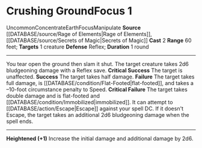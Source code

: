﻿---
actions: '[two-actions]'
area: null
bloodline: null
component: null
cost: null
deity: null
domain: null
duration: 1 round
element: Earth
heighten: '+1'
heighten_level: 1, 2, 3, 4, 5, 6, 7, 8, 9, 10
id: '1306'
lesson: null
level: '1'
mystery: null
name: Crushing Ground
patron_theme: null
range: 60 feet
rarity: Uncommon
requirement: null
rus_type_level: null
saving_throw: Reflex
school: null
source: '[[DATABASE/source/Rage of Elements|Rage of Elements]]'
target: 1 creature
tradition: null
trait:
- '[[DATABASE/trait/Concentrate|Concentrate]]'
- '[[DATABASE/trait/Earth|Earth]]'
- '[[DATABASE/trait/Focus|Focus]]'
- '[[DATABASE/trait/Manipulate|Manipulate]]'
- '[[DATABASE/trait/Uncommon|Uncommon]]'
trigger: null
type: Focus

---
# Crushing Ground<span class="item-type">Focus 1</span>

<span class="trait-uncommon item-trait">Uncommon</span><span class="item-trait">Concentrate</span><span class="item-trait">Earth</span><span class="item-trait">Focus</span><span class="item-trait">Manipulate</span>
**Source** [[DATABASE/source/Rage of Elements|Rage of Elements]], [[DATABASE/source/Secrets of Magic|Secrets of Magic]] 
**Cast** <span class="action-icon">2</span> 
**Range** 60 feet; **Targets** 1 creature
**Defense** Reflex; **Duration** 1 round

---
You tear open the ground then slam it shut. The target creature takes 2d6 bludgeoning damage with a Reflex save.
**Critical Success** The target is unaffected.
**Success** The target takes half damage.
**Failure** The target takes full damage, is [[DATABASE/condition/Flat-Footed|flat-footed]], and takes a –10-foot circumstance penalty to Speed.
**Critical Failure** The target takes double damage and is flat-footed and [[DATABASE/condition/Immobilized|immobilized]]. It can attempt to [[DATABASE/action/Escape|Escape]] against your spell DC. If it doesn't Escape, the target takes an additional 2d6 bludgeoning damage when the spell ends.

---
**Heightened (+1)** Increase the initial damage and additional damage by 2d6.